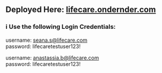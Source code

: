 ## Deployed Here: [lifecare.ondernder.com](https://life-care.onrender.com/)

### ℹ️ Use the following Login Credentials:

username: seana.s@lifecare.com  
password: lifecaretestuser123!

username: anastassia.b@lifecare.com  
password: lifecaretestuser123!
